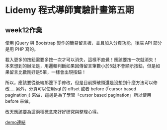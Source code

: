 # Lidemy 程式導師實驗計畫第五期
## week12作業
使用 jQuery 與 Bootstrap 製作的簡易留言板，並且加入分頁功能，後端 API 部分是用 PHP 寫的。


載入更多的按鈕需要多按一次才可以消失，這樣不直覺！應該要按一次就消失！
本來想到的辦法是，用邏輯判斷如果回傳留言筆數小於5就不會顯示按鈕，但是如果留言比數剛好是5筆，一樣會出現按鈕！

所以，應該要從後端那邊下手修改，但是目前擠破頭還是沒想到什麼方法可以修改....
另外，分頁可以使用sql 的 offset 或者 before (「cursor based pagination」) 來做，這邊是為了學習「cursor based pagination」所以使用 before 來做。

改天應該要為這兩種概念來好好研究與整理心得。

[demo連結 ](http://mentor-program.co/mtr04group5/yang36/week12_hw1/index.html)